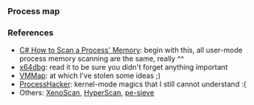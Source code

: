 ### Process map

### References
 - [C# How to Scan a Process' Memory](https://codingvision.net/security/c-how-to-scan-a-process-memory): begin with this, all user-mode process memory scanning are the same, really ^^
 - [x64dbg](https://github.com/x64dbg/x64dbg/blob/development/src/dbg/memory.cpp): read it to be sure you didn't forget anything important
 - [VMMap](https://james-ross.co.uk/projects/vmmap): at which I've stolen some ideas ;)
 - [ProcessHacker](https://github.com/processhacker/processhacker/blob/master/KProcessHacker/process.c): kernel-mode magics that I still cannot understand :(
 - Others: [XenoScan](https://github.com/nickcano/XenoScan), [HyperScan](https://guidedhacking.com/threads/hyperscan-fast-vast-memory-scanner.9659/), [pe-sieve](https://github.com/hasherezade/pe-sieve)